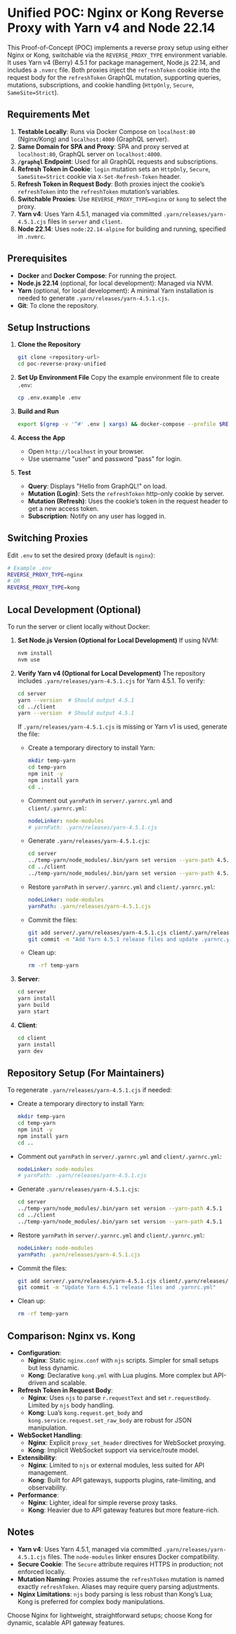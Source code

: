# Unified POC: Nginx or Kong Reverse Proxy with Yarn v4 and Node 22.14

This Proof-of-Concept (POC) implements a reverse proxy setup using either Nginx or Kong, switchable via the `REVERSE_PROXY_TYPE` environment variable. It uses Yarn v4 (Berry) 4.5.1 for package management, Node.js 22.14, and includes a `.nvmrc` file. Both proxies inject the `refreshToken` cookie into the request body for the `refreshToken` GraphQL mutation, supporting queries, mutations, subscriptions, and cookie handling (`HttpOnly`, `Secure`, `SameSite=Strict`).

## Requirements Met

1. **Testable Locally**: Runs via Docker Compose on `localhost:80` (Nginx/Kong) and `localhost:4000` (GraphQL server).
2. **Same Domain for SPA and Proxy**: SPA and proxy served at `localhost:80`, GraphQL server on `localhost:4000`.
3. **`/graphql` Endpoint**: Used for all GraphQL requests and subscriptions.
4. **Refresh Token in Cookie**: `login` mutation sets an `HttpOnly`, `Secure`, `SameSite=Strict` cookie via `X-Set-Refresh-Token` header.
5. **Refresh Token in Request Body**: Both proxies inject the cookie’s `refreshToken` into the `refreshToken` mutation’s variables.
6. **Switchable Proxies**: Use `REVERSE_PROXY_TYPE=nginx` or `kong` to select the proxy.
7. **Yarn v4**: Uses Yarn 4.5.1, managed via committed `.yarn/releases/yarn-4.5.1.cjs` files in `server` and `client`.
8. **Node 22.14**: Uses `node:22.14-alpine` for building and running, specified in `.nvmrc`.

## Prerequisites

- **Docker** and **Docker Compose**: For running the project.
- **Node.js 22.14** (optional, for local development): Managed via NVM.
- **Yarn** (optional, for local development): A minimal Yarn installation is needed to generate `.yarn/releases/yarn-4.5.1.cjs`.
- **Git**: To clone the repository.

## Setup Instructions

1. **Clone the Repository**
   ```bash
   git clone <repository-url>
   cd poc-reverse-proxy-unified
   ```

2. **Set Up Environment File**
   Copy the example environment file to create `.env`:
   ```bash
   cp .env.example .env
   ```

3. **Build and Run**
   ```bash
   export $(grep -v '^#' .env | xargs) && docker-compose --profile $REVERSE_PROXY_TYPE up --build
   ```

4. **Access the App**
   - Open `http://localhost` in your browser.
   - Use username "user" and password "pass" for login.

5. **Test**
   - **Query**: Displays "Hello from GraphQL!" on load.
   - **Mutation (Login)**: Sets the `refreshToken` http-only cookie by server.
   - **Mutation (Refresh)**: Uses the cookie’s token in the request header to get a new access token.
   - **Subscription**: Notify on any user has logged in.

## Switching Proxies

Edit `.env` to set the desired proxy (default is `nginx`):
```bash
# Example .env
REVERSE_PROXY_TYPE=nginx
# OR
REVERSE_PROXY_TYPE=kong
```

## Local Development (Optional)

To run the server or client locally without Docker:

1. **Set Node.js Version (Optional for Local Development)**
   If using NVM:
   ```bash
   nvm install
   nvm use
   ```

2. **Verify Yarn v4 (Optional for Local Development)**
   The repository includes `.yarn/releases/yarn-4.5.1.cjs` for Yarn 4.5.1. To verify:
   ```bash
   cd server
   yarn --version  # Should output 4.5.1
   cd ../client
   yarn --version  # Should output 4.5.1
   ```
   If `.yarn/releases/yarn-4.5.1.cjs` is missing or Yarn v1 is used, generate the file:
   - Create a temporary directory to install Yarn:
     ```bash
     mkdir temp-yarn
     cd temp-yarn
     npm init -y
     npm install yarn
     cd ..
     ```
   - Comment out `yarnPath` in `server/.yarnrc.yml` and `client/.yarnrc.yml`:
     ```yaml
     nodeLinker: node-modules
     # yarnPath: .yarn/releases/yarn-4.5.1.cjs
     ```
   - Generate `.yarn/releases/yarn-4.5.1.cjs`:
     ```bash
     cd server
     ../temp-yarn/node_modules/.bin/yarn set version --yarn-path 4.5.1
     cd ../client
     ../temp-yarn/node_modules/.bin/yarn set version --yarn-path 4.5.1
     ```
   - Restore `yarnPath` in `server/.yarnrc.yml` and `client/.yarnrc.yml`:
     ```yaml
     nodeLinker: node-modules
     yarnPath: .yarn/releases/yarn-4.5.1.cjs
     ```
   - Commit the files:
     ```bash
     git add server/.yarn/releases/yarn-4.5.1.cjs client/.yarn/releases/yarn-4.5.1.cjs server/.yarnrc.yml client/.yarnrc.yml
     git commit -m "Add Yarn 4.5.1 release files and update .yarnrc.yml"
     ```
   - Clean up:
     ```bash
     rm -rf temp-yarn
     ```

3. **Server**:
   ```bash
   cd server
   yarn install
   yarn build
   yarn start
   ```

4. **Client**:
   ```bash
   cd client
   yarn install
   yarn dev
   ```

## Repository Setup (For Maintainers)

To regenerate `.yarn/releases/yarn-4.5.1.cjs` if needed:
- Create a temporary directory to install Yarn:
  ```bash
  mkdir temp-yarn
  cd temp-yarn
  npm init -y
  npm install yarn
  cd ..
  ```
- Comment out `yarnPath` in `server/.yarnrc.yml` and `client/.yarnrc.yml`:
  ```yaml
  nodeLinker: node-modules
  # yarnPath: .yarn/releases/yarn-4.5.1.cjs
  ```
- Generate `.yarn/releases/yarn-4.5.1.cjs`:
  ```bash
  cd server
  ../temp-yarn/node_modules/.bin/yarn set version --yarn-path 4.5.1
  cd ../client
  ../temp-yarn/node_modules/.bin/yarn set version --yarn-path 4.5.1
  ```
- Restore `yarnPath` in `server/.yarnrc.yml` and `client/.yarnrc.yml`:
  ```yaml
  nodeLinker: node-modules
  yarnPath: .yarn/releases/yarn-4.5.1.cjs
  ```
- Commit the files:
  ```bash
  git add server/.yarn/releases/yarn-4.5.1.cjs client/.yarn/releases/yarn-4.5.1.cjs server/.yarnrc.yml client/.yarnrc.yml
  git commit -m "Update Yarn 4.5.1 release files and .yarnrc.yml"
  ```
- Clean up:
  ```bash
  rm -rf temp-yarn
  ```

## Comparison: Nginx vs. Kong

- **Configuration**:
  - **Nginx**: Static `nginx.conf` with `njs` scripts. Simpler for small setups but less dynamic.
  - **Kong**: Declarative `kong.yml` with Lua plugins. More complex but API-driven and scalable.
- **Refresh Token in Request Body**:
  - **Nginx**: Uses `njs` to parse `r.requestText` and set `r.requestBody`. Limited by `njs` body handling.
  - **Kong**: Lua’s `kong.request.get_body` and `kong.service.request.set_raw_body` are robust for JSON manipulation.
- **WebSocket Handling**:
  - **Nginx**: Explicit `proxy_set_header` directives for WebSocket proxying.
  - **Kong**: Implicit WebSocket support via service/route model.
- **Extensibility**:
  - **Nginx**: Limited to `njs` or external modules, less suited for API management.
  - **Kong**: Built for API gateways, supports plugins, rate-limiting, and observability.
- **Performance**:
  - **Nginx**: Lighter, ideal for simple reverse proxy tasks.
  - **Kong**: Heavier due to API gateway features but more feature-rich.

## Notes

- **Yarn v4**: Uses Yarn 4.5.1, managed via committed `.yarn/releases/yarn-4.5.1.cjs` files. The `node-modules` linker ensures Docker compatibility.
- **Secure Cookie**: The `Secure` attribute requires HTTPS in production; not enforced locally.
- **Mutation Naming**: Proxies assume the `refreshToken` mutation is named exactly `refreshToken`. Aliases may require query parsing adjustments.
- **Nginx Limitations**: `njs` body parsing is less robust than Kong’s Lua; Kong is preferred for complex body manipulations.

Choose Nginx for lightweight, straightforward setups; choose Kong for dynamic, scalable API gateway features.